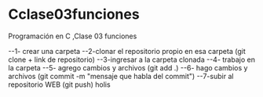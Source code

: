 # Cclase03funciones
Programación en C ,Clase 03  funciones

--1- crear una carpeta
--2-clonar el repositorio propio en esa carpeta (git clone + link de repositorio)
--3-ingresar a la carpeta clonada
--4- trabajo en la carpeta
--5- agrego cambios y archivos (git add .)
--6- hago cambios y archivos (git commit -m "mensaje que habla del commit")
--7-subir al repositorio WEB (git push)
holis